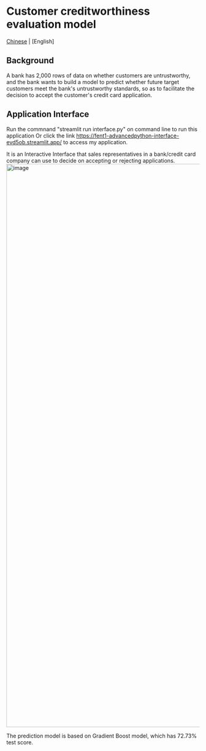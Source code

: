 # Customer creditworthiness evaluation model
[Chinese](./README.md) | [English]
## Background
A bank has 2,000 rows of data on whether customers are untrustworthy, and the bank wants to build a model to predict whether future target customers meet the bank's untrustworthy standards, so as to facilitate the decision to accept the customer's credit card application.

## Application Interface
Run the commnand "streamlit run interface.py" on command line to run this application
Or click the link https://fent1-advancedpython-interface-evd5ob.streamlit.app/ to access my application.

It is an Interactive Interface that sales representatives in a bank/credit card company can use to decide on accepting or rejecting applications. 
<img width="1469" alt="image" src="https://user-images.githubusercontent.com/43925272/235272039-beb82fec-a227-48f7-8250-668b4169538c.png">

The prediction model is based on Gradient Boost model, which has 72.73% test score.
